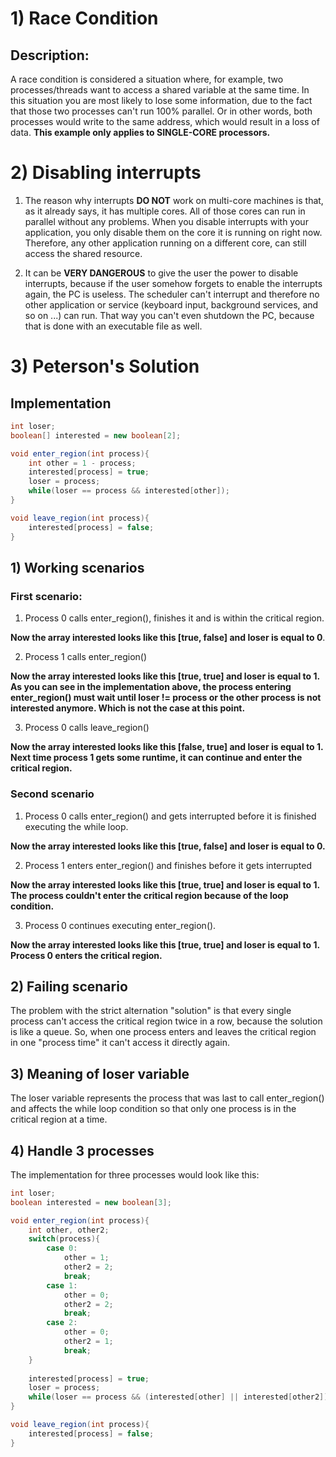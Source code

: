 # 1) Race Condition

## Description:
A race condition is considered a situation where, for example, two processes/threads want to access a shared variable at the same time. In this situation you are most likely to lose some information, due to the fact that those two processes can't run 100% parallel. Or in other words, both processes would write to the same address, which would result in a loss of data. **This example only applies to SINGLE-CORE processors.**



# 2) Disabling interrupts

1) The reason why interrupts **DO NOT** work on multi-core machines is that, as it already says, it has multiple cores. All of those cores can run in parallel without any problems. When you disable interrupts with your application, you only disable them on the core it is running on right now. Therefore, any other application running on a different core, can still access the shared resource. 

2) It can be **VERY DANGEROUS** to give the user the power to disable interrupts, because if the user somehow forgets to enable the interrupts again, the PC is useless. The scheduler can't interrupt and therefore no other application or service (keyboard input, background services, and so on ...) can run. That way you can't even shutdown the PC, because that is done with an executable file as well. 

# 3) Peterson's Solution

## Implementation

```java
int loser;
boolean[] interested = new boolean[2];

void enter_region(int process){
	int other = 1 - process;
	interested[process] = true;
	loser = process;
	while(loser == process && interested[other]);
}

void leave_region(int process){
	interested[process] = false;
}
```



## 1) Working scenarios

### First scenario: 

1) Process 0 calls enter_region(), finishes it and is within the critical region. 

**Now the array interested looks like this [true, false] and loser is equal to 0**.

2) Process 1 calls enter_region()

**Now the array interested looks like this [true, true] and loser is equal to 1. As you can see in the implementation above, the process entering enter_region() must wait until loser != process or the other process is not interested anymore. Which is not the case at this point.**

3) Process 0 calls leave_region()

**Now the array interested looks like this [false, true] and loser is equal to 1. Next time process 1 gets some runtime, it can continue and enter the critical region.**



### Second scenario

1) Process 0 calls enter_region() and gets interrupted before it is finished executing the while loop.

**Now the array interested looks like this [true, false] and loser is equal to 0.**

2) Process 1 enters enter_region() and finishes before it gets interrupted

**Now the array interested looks like this [true, true] and loser is equal to 1. The process couldn't enter the critical region because of the loop condition.**

3) Process 0 continues executing enter_region().

**Now the array interested looks like this [true, true] and loser is equal to 1. Process 0 enters the critical region.**


## 2) Failing scenario
The problem with the strict alternation "solution" is that every single process can't access the critical region twice in a row, because the solution is like a queue. So, when one process enters and leaves the critical region in one "process time" it can't access it directly again. 


## 3) Meaning of loser variable

The loser variable represents the process that was last to call enter_region() and affects the while loop condition so that only one process is in the critical region at a time. 

## 4) Handle 3 processes

The implementation for three processes would look like this:

```java
int loser;
boolean interested = new boolean[3];

void enter_region(int process){
	int other, other2;
    switch(process){
        case 0:
            other = 1;
            other2 = 2;
            break;
        case 1:
            other = 0;
            other2 = 2;
            break;
        case 2:
            other = 0;
            other2 = 1;
           	break;
    }
    
	interested[process] = true;
	loser = process;
	while(loser == process && (interested[other] || interested[other2]);
}

void leave_region(int process){
	interested[process] = false;
}
```
